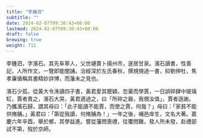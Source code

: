```yaml
---
title: "李鍾泗"
subtitle: ""
date: 2024-02-07T09:30:43+08:00
lastmod: 2024-02-07T09:30:43+08:00
draft: false
brewing: true
weight: 712
---
```



李鍾泗，字濱石。其先阜寧人，父世璉賣卜揚州市，遂居甘泉。濱石讀書，性善記，人所作文，一覽即能闇誦。治經深於左氏春秋，撰規規過一書，抑劉伸杜，焦孝廉循稱其書精妙詳博，而藩未之見也。

濱石少孤，從黃大令洙讀四子書，黃君愛其聰穎，忽棄而學賈，一日誤碎肆中玻璃缸，賈者責之，濱石大哭，黃君適過之，曰「所碎之器，我償汝值」，賈者遜謝。乃攜濱石歸，謂其母曰：「此子能讀不能賈，而使之賈，何哉？」母曰：「家貧不能供脩脯。」黃君曰：「第從我讀，何脩脯為！」一年之後，補邑庠生，文名大著。嘉慶六年辛酉，舉於鄉，其學益進。嘗從藩問喪禮，往覆問難，發人所未發，赴禮部試不第，歿於京師。